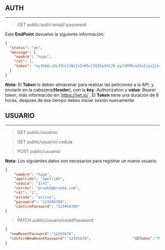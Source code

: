 ## AUTH
---
>GET public/auth/:email/:password

Este **EndPoint** devuelve la siguiente información:

```JSON
{
  "status": "ok",
  "message": {
    "nombre": "hugo",
    "rol": 1,
    "token": "eyJhbGciOiJIUzI1NiIsInR5cCI6IkpXVCJ9.eyJJRFRva2VuIjoiZjkzM2ViMzgxMzUyZjhkZWVlOWEzNDZlMzQ4OWJmNWMwMWU1M2VlNzgyNDhjMDQ5OWM1YTc3NmI3MWE4MThkOCIsImlhdCI6MTYzMDI3NjMwOCwiZXhwIjoxNjMwMjk3OTA4fQ.yfhWIkIFQVsUsu7gdWlh4g4AX-993p-xQQvP_W9H8SY"
  }
}
```
***Nota:*** El **Token** lo deben almacenar para realizar las peticiones a la API, y enviarlo en la cabezera(**Header**), con la **key**: Authorization y **value**: Bearer token, más información en: https://jwt.io/ , El **Token** tiene una duración de 6 horas, despues de ese tiempo debes iniciar sesión nuevamente.

## USUARIO
---
>GET public/usuario/

>GET public/usuario/:cedula

>POST public/usuario/

**Nota:** Los siguientes datos son necesarios para registrar un nuevo usuario.

```JSON
{	
	"nombre": "hugo",
	"apellido": "apellido",
	"cedula": "1143",
	"correo": "prueba@prueba.com",
	"rol": "1",
	"estado": "activo",
	"password": "123456789",
	"confirmPassword": "123456789"	
}
```
>PATCH  public/usuario/resetPassword
```JSON
{
  "newResetPassword":"12345678",
  "confirmNewResetPassword":"12345678",                   "IDToken":"f933eb381352f8deee9a346e3489bf5c01e53ee78248c0499c5a776b71a818d8"  
}
```

